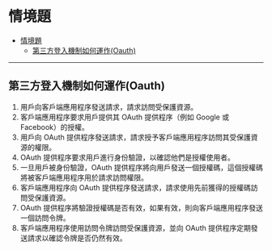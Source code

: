 # 情境題

- [情境題](#情境題)
  - [第三方登入機制如何運作(Oauth)](#第三方登入機制如何運作oauth)

---

## 第三方登入機制如何運作(Oauth)

1. 用戶向客戶端應用程序發送請求，請求訪問受保護資源。
2. 客戶端應用程序要求用戶提供其 OAuth 提供程序（例如 Google 或 Facebook）的授權。
3. 用戶向 OAuth 提供程序發送請求，請求授予客戶端應用程序訪問其受保護資源的權限。
4. OAuth 提供程序要求用戶進行身份驗證，以確認他們是授權使用者。
5. 一旦用戶被身份驗證，OAuth 提供程序將向用戶發送一個授權碼，這個授權碼將被客戶端應用程序用於請求訪問權限。
6. 客戶端應用程序向 OAuth 提供程序發送請求，請求使用先前獲得的授權碼訪問受保護資源。
7. OAuth 提供程序將驗證授權碼是否有效，如果有效，則向客戶端應用程序發送一個訪問令牌。
8. 客戶端應用程序使用訪問令牌訪問受保護資源，並向 OAuth 提供程序定期發送請求以確認令牌是否仍然有效。

